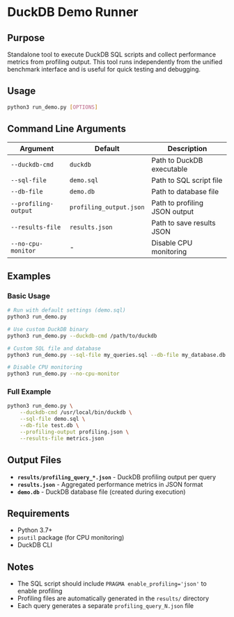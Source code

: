 # DuckDB Demo Runner

## Purpose

Standalone tool to execute DuckDB SQL scripts and collect performance metrics from profiling output. This tool runs independently from the unified benchmark interface and is useful for quick testing and debugging.

## Usage

```bash
python3 run_demo.py [OPTIONS]
```

## Command Line Arguments

| Argument | Default | Description |
|----------|---------|-------------|
| `--duckdb-cmd` | `duckdb` | Path to DuckDB executable |
| `--sql-file` | `demo.sql` | Path to SQL script file |
| `--db-file` | `demo.db` | Path to database file |
| `--profiling-output` | `profiling_output.json` | Path to profiling JSON output |
| `--results-file` | `results.json` | Path to save results JSON |
| `--no-cpu-monitor` | - | Disable CPU monitoring |

## Examples

### Basic Usage

```bash
# Run with default settings (demo.sql)
python3 run_demo.py

# Use custom DuckDB binary
python3 run_demo.py --duckdb-cmd /path/to/duckdb

# Custom SQL file and database
python3 run_demo.py --sql-file my_queries.sql --db-file my_database.db

# Disable CPU monitoring
python3 run_demo.py --no-cpu-monitor
```

### Full Example

```bash
python3 run_demo.py \
    --duckdb-cmd /usr/local/bin/duckdb \
    --sql-file demo.sql \
    --db-file test.db \
    --profiling-output profiling.json \
    --results-file metrics.json
```

## Output Files

- **`results/profiling_query_*.json`** - DuckDB profiling output per query
- **`results.json`** - Aggregated performance metrics in JSON format
- **`demo.db`** - DuckDB database file (created during execution)

## Requirements

- Python 3.7+
- `psutil` package (for CPU monitoring)
- DuckDB CLI

## Notes

- The SQL script should include `PRAGMA enable_profiling='json'` to enable profiling
- Profiling files are automatically generated in the `results/` directory
- Each query generates a separate `profiling_query_N.json` file
